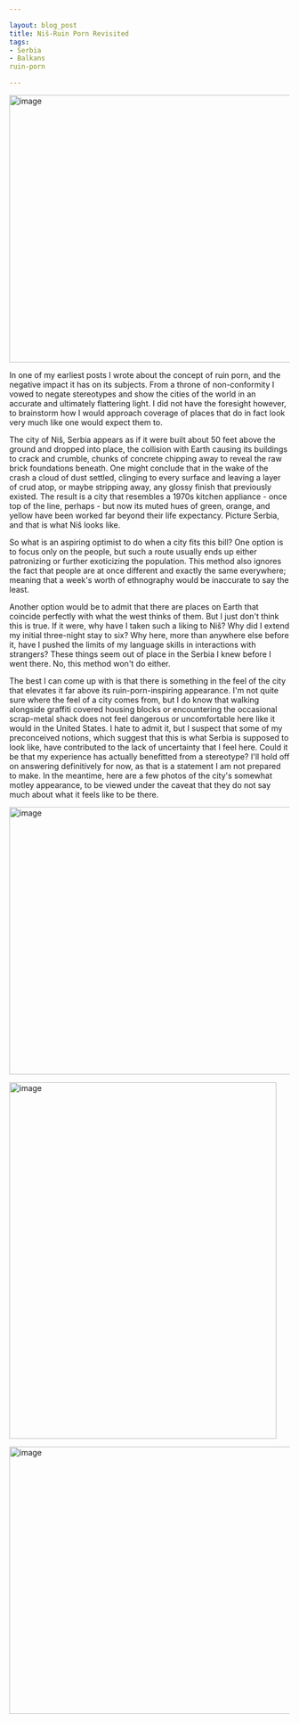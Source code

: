 ```yaml
---

layout: blog_post
title: Niš-Ruin Porn Revisited
tags: 
- Serbia
- Balkans
ruin-porn

---
```


<a href="https://www.flickr.com/photos/125061170@N06/15357192940/" title="image by manoboard88, on Flickr"><img src="https://farm6.staticflickr.com/5607/15357192940_f36d83520f_z.jpg" width="640" height="480" alt="image"></a>

In one of my earliest posts I wrote about the concept of ruin porn, and the negative impact it has on its subjects. From a throne of non-conformity I vowed to negate stereotypes and show the cities of the world in an accurate and ultimately flattering light.  I did not have the foresight however, to brainstorm how I would approach coverage of places that do in fact look very much like one would expect them to.

The city of Niš, Serbia appears as if it were built about 50 feet above the ground and dropped into place, the collision with Earth causing its buildings to crack and crumble, chunks of concrete chipping away to reveal the raw brick foundations beneath. One might conclude that in the wake of the crash a cloud of dust settled, clinging to every surface and leaving a layer of crud atop, or maybe stripping away, any glossy finish that previously existed.  The result is a city that resembles a 1970s kitchen appliance - once top of the line, perhaps - but now its muted hues of green, orange, and yellow have been worked far beyond their life expectancy. Picture Serbia, and that is what Niš looks like.

So what is an aspiring optimist to do when a city fits this bill? One option is to focus only on the people, but such a route usually ends up either patronizing or further exoticizing the population.  This method also ignores the fact that people are at once different and exactly the same everywhere; meaning that a week's worth of ethnography would be inaccurate to say the least.

Another option would be to admit that there are places on Earth that coincide perfectly with what the west thinks of them.  But I just don't think this is true. If it were, why have I taken such a liking to Niš? Why did I extend my initial three-night stay to six? Why here, more than anywhere else before it, have I pushed the limits of my language skills in interactions with strangers? These things seem out of place in the Serbia I knew before I went there. No, this method won't do either.

The best I can come up with is that there is something in the feel of the city that elevates it far above its ruin-porn-inspiring appearance. I'm not quite sure where the feel of a city comes from, but I do know that walking alongside graffiti covered housing blocks or encountering the occasional scrap-metal shack does not feel dangerous or uncomfortable here like it would in the United States.  I hate to admit it, but I suspect that some of my preconceived notions, which suggest that this is what Serbia is supposed to look like, have contributed to the lack of uncertainty that I feel here.  Could it be that my experience has actually benefitted from a stereotype? I'll hold off on answering definitively for now, as that is a statement I am not prepared to make. In the meantime, here are a few photos of the city's somewhat motley appearance, to be viewed under the caveat that they do not say much about what it feels like to be there.

<a href="https://www.flickr.com/photos/125061170@N06/15542886635/" title="image by manoboard88, on Flickr"><img src="https://farm4.staticflickr.com/3942/15542886635_db710738c6_z.jpg" width="640" height="480" alt="image"></a>

<a href="https://www.flickr.com/photos/125061170@N06/15542857785/" title="image by manoboard88, on Flickr"><img src="https://farm4.staticflickr.com/3952/15542857785_f1a301185c_z.jpg" width="480" height="640" alt="image"></a>

<a href="https://www.flickr.com/photos/125061170@N06/15519214406/" title="image by manoboard88, on Flickr"><img src="https://farm6.staticflickr.com/5607/15519214406_b4a415b345_z.jpg" width="640" height="480" alt="image"></a>
